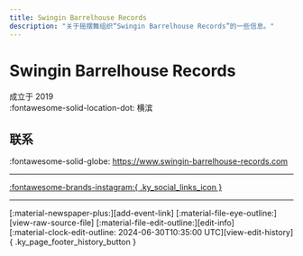 ```yaml
---
title: Swingin Barrelhouse Records
description: "关于摇摆舞组织“Swingin Barrelhouse Records”的一些信息。"
---
```


# Swingin Barrelhouse Records

成立于 2019  
:fontawesome-solid-location-dot: 横滨  


## 联系

:fontawesome-solid-globe: <https://www.swingin-barrelhouse-records.com>  

---

 [:fontawesome-brands-instagram:{ .ky_social_links_icon }](https://instagram.com/swingin_barrelhouse_records)

---

<div class="ky_page_footer" markdown>
<div class="ky_page_footer_trailing" markdown="span">
[:material-newspaper-plus:][add-event-link]
[:material-file-eye-outline:][view-raw-source-file]
[:material-file-edit-outline:][edit-info]
</div>
<div class="ky_page_footer_leading" markdown="span">
[:material-clock-edit-outline: 2024-06-30T10:35:00 UTC][view-edit-history]{ .ky_page_footer_history_button }
</div>
</div>

[add-event-link]: https://github.com/swingdance/events/issues/new?assignees=&labels=add+event&projects=&template=02-add_entity.yml&title=Add%20Event%3A%20ja_JP%20%E2%80%A2%20%3CName%3E&region=ja_JP&province=Yokohama&city=Yokohama&org_id=swingin-barrelhouse-records "添加活动"
[view-raw-source-file]: https://github.com/swingdance/orgs/blob/main/ja_JP/swingin-barrelhouse-records.json "查看原始源文件"
[edit-info]: https://github.com/swingdance/orgs/issues/new?assignees=&labels=update+org&projects=&template=03-update_entity.yml&title=Update%20Org%3A%20ja_JP%20%E2%80%A2%20Swingin%20Barrelhouse%20Records&region=ja_JP&id=swingin-barrelhouse-records&name=Swingin%20Barrelhouse%20Records "编辑信息"

[view-edit-history]: https://github.com/swingdance/orgs/commits/main/ja_JP/swingin-barrelhouse-records.json "查看编辑历史"
